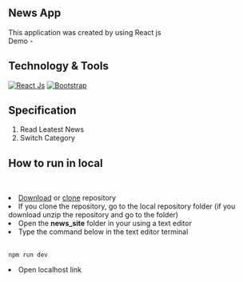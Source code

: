 News App
---
This application was created by using React js<br>
Demo - <a></a>

Technology & Tools
---
<a href="https://react.dev/"><img alt="React Js" src="https://img.shields.io/badge/react.js-black?logo=react&logoColor=blue&labelColor=black"></a>
<a href="https://getbootstrap.com/"><img alt="Bootstrap" src="https://img.shields.io/badge/Bootstrap-8311f9.svg?logo=bootstrap&logoColor=white"></a>

Specification
---
<ol>
  <li>Read Leatest News</li>
  <li>Switch Category</li>
</ol>

How to run in local
---
<br>
<ol></ol>
  <li><a href="https://github.com/HasanChinthaka/Vue_JS_CRUD_APP/archive/refs/heads/main.zip">Download</a> or <a href="https://github.com/HasanChinthaka/Vue_JS_CRUD_APP.git">clone</a> repository</li>
  <li>If you clone the repository, go to the local repository folder (if you download unzip the repository and go to the folder)</li>
  <li>Open the <b>news_site</b> folder in your using a text editor</li>
  <li>Type the command below in the text editor terminal</li><br>
  
  ```
npm run dev
```
  <li>Open localhost link</li>
</ol>

